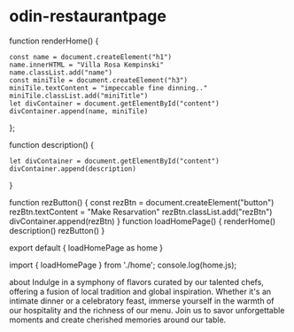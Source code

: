 # odin-restaurantpage

function renderHome() {


    const name = document.createElement("h1")
    name.innerHTML = "Villa Rosa Kempinski"
    name.classList.add("name")
    const miniTile = document.createElement("h3")
    miniTile.textContent = "impeccable fine dinning.."
    miniTile.classList.add("miniTitle")
    let divContainer = document.getElementById("content")
    divContainer.append(name, miniTile)


};


function description() {
    
    let divContainer = document.getElementById("content")
    divContainer.append(description)
}

function rezButton() {
    const rezBtn = document.createElement("button")
    rezBtn.textContent = "Make Resarvation"
    rezBtn.classList.add("rezBtn")
    divContainer.append(rezBtn)
}
function loadHomePage() {
    renderHome()
    description()
    rezButton()
}

export default { loadHomePage as home }

<!-- index.js -->
import { loadHomePage } from './home';
console.log(home.js);


about Indulge in a symphony of flavors curated by our talented chefs, offering a fusion of local tradition and global inspiration. Whether it's an intimate dinner or a celebratory feast, immerse yourself in the warmth of our hospitality and the richness of our menu. Join us to savor unforgettable moments and create cherished memories around our table.